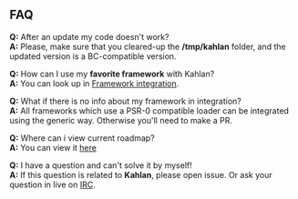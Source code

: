 ## FAQ

**Q:** After an update my code doesn't work?<br>
**A:** Please, make sure that you cleared-up the **/tmp/kahlan** folder, and the updated version is a BC-compatible version.

**Q:** How can I use my **favorite framework** with Kahlan?<br>
**A:** You can look up in [Framework integration](integration.md).

**Q:** What if there is no info about my framework in integration?<br>
**A:** All frameworks which use a PSR-0 compatible loader can be integrated using the generic way. Otherwise you'll need to make a PR.

**Q:** Where can i view current roadmap?<br>
**A:** You can view it [here](https://github.com/kahlan/kahlan/wiki/Roadmap)

**Q:** I have a question and can't solve it by myself!<br>
**A:** If this question is related to **Kahlan**, please open issue. Or ask your question in live on [IRC](index.md).